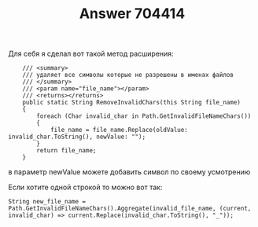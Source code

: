 ﻿---
title: "Answer 704414"
se.owner.user_id: 252813
se.owner.display_name: "Иван К"
se.owner.link: "https://ru.stackoverflow.com/users/252813/%d0%98%d0%b2%d0%b0%d0%bd-%d0%9a"
se.answer_id: 704414
se.question_id: 701857
se.post_type: answer
se.score: 6
se.is_accepted: True
---
<p>Для себя я сделал вот такой метод расширения:</p>

<pre><code>    /// &lt;summary&gt;
    /// удаляет все символы которые не разрешены в именах файлов
    /// &lt;/summary&gt;
    /// &lt;param name="file_name"&gt;&lt;/param&gt;
    /// &lt;returns&gt;&lt;/returns&gt;
    public static String RemoveInvalidChars(this String file_name)
    {
        foreach (Char invalid_char in Path.GetInvalidFileNameChars())
        {
            file_name = file_name.Replace(oldValue: invalid_char.ToString(), newValue: "");
        }
        return file_name;
    }
</code></pre>

<p>в параметр newValue можете добавить символ по своему усмотрению</p>

<p>Если хотите одной строкой то можно вот так:</p>

<pre><code>String new_file_name = Path.GetInvalidFileNameChars().Aggregate(invalid_file_name, (current, invalid_char) =&gt; current.Replace(invalid_char.ToString(), "_"));
</code></pre>
